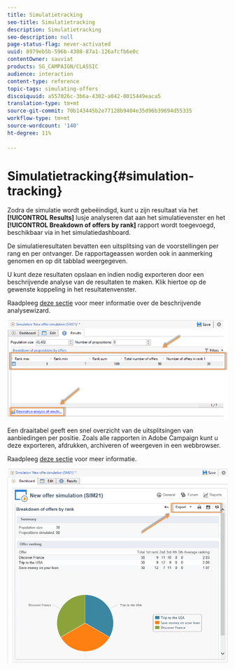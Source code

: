 ```yaml
---
title: Simulatietracking
seo-title: Simulatietracking
description: Simulatietracking
seo-description: null
page-status-flag: never-activated
uuid: 8979eb5b-596b-4308-87a1-126afcfb6e0c
contentOwner: sauviat
products: SG_CAMPAIGN/CLASSIC
audience: interaction
content-type: reference
topic-tags: simulating-offers
discoiquuid: a557026c-3b6a-4302-a042-0015449eaca5
translation-type: tm+mt
source-git-commit: 70b143445b2e77128b9404e35d96b39694d55335
workflow-type: tm+mt
source-wordcount: '140'
ht-degree: 11%

---
```



# Simulatietracking{#simulation-tracking}

Zodra de simulatie wordt gebeëindigd, kunt u zijn resultaat via het **[!UICONTROL Results]** lusje analyseren dat aan het simulatievenster en het **[!UICONTROL Breakdown of offers by rank]** rapport wordt toegevoegd, beschikbaar via in het simulatiedashboard.

De simulatieresultaten bevatten een uitsplitsing van de voorstellingen per rang en per ontvanger. De rapportageassen worden ook in aanmerking genomen en op dit tabblad weergegeven.

U kunt deze resultaten opslaan en indien nodig exporteren door een beschrijvende analyse van de resultaten te maken. Klik hiertoe op de gewenste koppeling in het resultatenvenster.

Raadpleeg [deze sectie](../../reporting/using/about-descriptive-analysis.md) voor meer informatie over de beschrijvende analysewizard.

![](assets/offer_simulation_012.png)

Een draaitabel geeft een snel overzicht van de uitsplitsingen van aanbiedingen per positie. Zoals alle rapporten in Adobe Campaign kunt u deze exporteren, afdrukken, archiveren of weergeven in een webbrowser.

Raadpleeg [deze sectie](../../reporting/using/actions-on-reports.md) voor meer informatie.

![](assets/offer_simulation_013.png)

